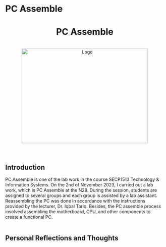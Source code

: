 # PC Assemble
<a name="lab"></a>

<!--title-->
<h1 align = "center">PC Assemble</h1>

<!-- PROJECT LOGO -->
<br />
<div align="center">
  <a href="image of TIS">
    <img src="https://static.wixstatic.com/media/de0893_07b9d22b67c4497e8b6e0a33b441331b~mv2.gif"alt="Logo" width="400" height="300">
  </a>
  </div>
  <br />
  <br />
  <h2>Introduction</h2>
PC Assemble is one of the lab work in the course SECP1513 Technology & Information Systems. On the 2nd of November 2023, I carried out a lab work, which is PC Assemble at the N28. During the session, students are assigned to several groups and each group is assisted by a lab assistant. Reassembling the PC was done in accordance with the instructions provided by the lecturer, Dr. Iqbal Tariq. Besides, the PC assemble process involved assembling the motherboard, CPU, and other components to create a functional PC. 
    <br />
    <br />
  <h2>Personal Reflections and Thoughts</h2>
  
   


